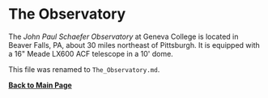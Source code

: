 # The Observatory

The *John Paul Schaefer Observatory* at Geneva College is located in Beaver Falls, PA, about 30 miles northeast of Pittsburgh. It is equipped with a 16" Meade LX600 ACF telescope in a 10' dome.

This file was renamed to `The_Observatory.md`.

[**Back to Main Page**](index.md)
